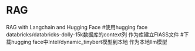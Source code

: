 # RAG
RAG with Langchain and Hugging Face
#使用hugging face databricks/databricks-dolly-15k数据库的context列 作为库建立FIASS文件
#下载hugging face中Intel/dynamic_tinybert模型到本地 作为本地llm模型
